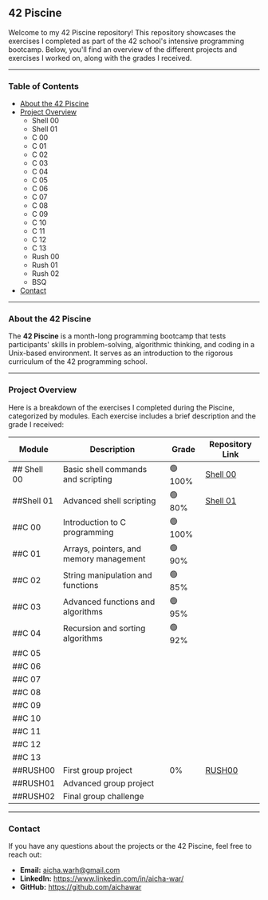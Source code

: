 ## 42 Piscine

Welcome to my 42 Piscine repository! This repository showcases the exercises I completed as part of the 42 school's intensive programming bootcamp. Below, you'll find an overview of the different projects and exercises I worked on, along with the grades I received.

---

### Table of Contents
- [About the 42 Piscine](#about-the-42-piscine)
- [Project Overview](#project-overview)
  - Shell 00
  - Shell 01
  - C 00
  - C 01
  - C 02
  - C 03
  - C 04
  - C 05
  - C 06
  - C 07
  - C 08
  - C 09
  - C 10
  - C 11
  - C 12
  - C 13
  - Rush 00
  - Rush 01
  - Rush 02
  - BSQ
- [Contact](#contact)

---

### About the 42 Piscine

The **42 Piscine** is a month-long programming bootcamp that tests participants' skills in problem-solving, algorithmic thinking, and coding in a Unix-based environment. It serves as an introduction to the rigorous curriculum of the 42 programming school.

---

### Project Overview

Here is a breakdown of the exercises I completed during the Piscine, categorized by modules. Each exercise includes a brief description and the grade I received:

| Module   | Description                               | Grade | Repository Link                                      |
|----------|-------------------------------------------|-------|-----------------------------------------------------|
| ## Shell 00 | Basic shell commands and scripting        | 🟢 100% | [Shell 00](https://github.com/aichawar/Piscine-42-lisboa/tree/main/shell00) |
| ##Shell 01 | Advanced shell scripting                  | 🟢 80%  | [Shell 01](https://github.com/aichawar/Piscine-42-lisboa/tree/main/shell01) |
| ##C 00     | Introduction to C programming             | 🟢 100% |  |
| ##C 01     | Arrays, pointers, and memory management   | 🟢 90%  |  |
| ##C 02     | String manipulation and functions         | 🟢 85%  |  |
| ##C 03     | Advanced functions and algorithms         | 🟢 95%  | |
| ##C 04     | Recursion and sorting algorithms          | 🟢 92%  ||
| ##C 05     |      |    |  |
| ##C 06     |  |   | |
| ##C 07     |     |   |  |
| ##C 08     |     |   |  |
| ##C 09     |     |   |  |
| ##C 10     |     |   |  |
| ##C 11     |     |   |  |
| ##C 12     |     |   |  |
| ##C 13     |     |   |  |
| ##RUSH00   | First group project                       | 0% | [RUSH00](https://github.com/aichawar/Piscine-42-lisboa/tree/main/Rush01)|
| ##RUSH01   | Advanced group project                    |   |  |
| ##RUSH02   | Final group challenge                     |   | |

---

### Contact
If you have any questions about the projects or the 42 Piscine, feel free to reach out:

- **Email:** aicha.warh@gmail.com
- **LinkedIn:** https://www.linkedin.com/in/aicha-war/
- **GitHub:** https://github.com/aichawar
